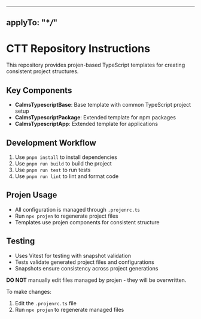 <!-- ~~ Generated by projen. To modify, edit .projenrc.ts and run "npx projen". -->

---

## applyTo: "\*_/_"

# CTT Repository Instructions

This repository provides projen-based TypeScript templates for creating consistent project structures.

## Key Components

- **CalmsTypescriptBase**: Base template with common TypeScript project setup
- **CalmsTypescriptPackage**: Extended template for npm packages
- **CalmsTypescriptApp**: Extended template for applications

## Development Workflow

1. Use `pnpm install` to install dependencies
2. Use `pnpm run build` to build the project
3. Use `pnpm run test` to run tests
4. Use `pnpm run lint` to lint and format code

## Projen Usage

- All configuration is managed through `.projenrc.ts`
- Run `npx projen` to regenerate project files
- Templates use projen components for consistent structure

## Testing

- Uses Vitest for testing with snapshot validation
- Tests validate generated project files and configurations
- Snapshots ensure consistency across project generations

**DO NOT** manually edit files managed by projen - they will be overwritten.

To make changes:

1. Edit the `.projenrc.ts` file
2. Run `npx projen` to regenerate managed files

